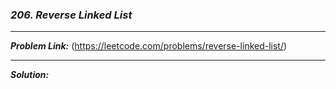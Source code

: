 ### ***206. Reverse Linked List***

<hr>

***Problem Link:*** (https://leetcode.com/problems/reverse-linked-list/)

<hr>

***Solution:***
